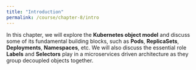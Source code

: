 ```yaml
---
title: "Introduction"
permalink: /course/chapter-8/intro
---
```

In this chapter, we will explore the **Kubernetes object model** and discuss some of its fundamental building blocks, such as **Pods**, **ReplicaSets**, **Deployments**, **Namespaces**, etc. We will also discuss the essential role **Labels** and **Selectors** play in a microservices driven architecture as they group decoupled objects together.